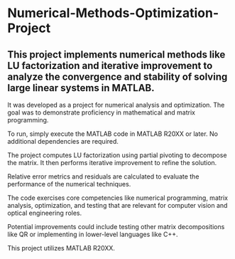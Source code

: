 # Numerical-Methods-Optimization-Project

## This project implements numerical methods like LU factorization and iterative improvement to analyze the convergence and stability of solving large linear systems in MATLAB.

It was developed as a project for numerical analysis and optimization. The goal was to demonstrate proficiency in mathematical and matrix programming.

To run, simply execute the MATLAB code in MATLAB R20XX or later. No additional dependencies are required.

The project computes LU factorization using partial pivoting to decompose the matrix. It then performs iterative improvement to refine the solution.

Relative error metrics and residuals are calculated to evaluate the performance of the numerical techniques.

The code exercises core competencies like numerical programming, matrix analysis, optimization, and testing that are relevant for computer vision and optical engineering roles.

Potential improvements could include testing other matrix decompositions like QR or implementing in lower-level languages like C++.

This project utilizes MATLAB R20XX.
